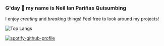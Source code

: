 ### G'day 👋 my name is **Neil Ian Pariñas Quisumbing**

I enjoy *creating* and *breaking* things! Feel free to look around my projects!

![Top Langs](https://github-readme-stats.vercel.app/api/top-langs/?username=nquisumbing&layout=compact)

[![spotify-github-profile](https://spotify-github-profile.vercel.app/api/view?uid=neil.7089&cover_image=true&theme=default&show_offline=false&background_color=000000&interchange=true&bar_color=ffffff&bar_color_cover=true)](https://spotify-github-profile.vercel.app/api/view?uid=neil.7089&redirect=true)
